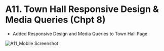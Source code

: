 # A11. Town Hall Responsive Design & Media Queries (Chpt 8)
- Added Responsive Design and Media Queries to Town Hall Page

![A11_Mobile Screenshot](https://github.com/aa3348/A11/assets/146887030/18f955c9-16a2-47d2-a97f-fe046fc90454)

